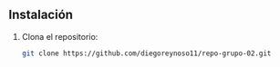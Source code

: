 ## Instalación

1. Clona el repositorio:
   ```bash
   git clone https://github.com/diegoreynoso11/repo-grupo-02.git
   ```
